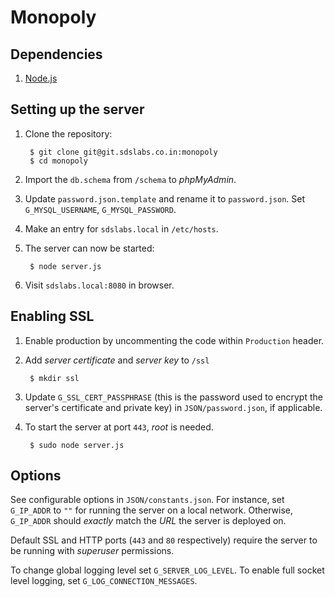 # **Monopoly**

Dependencies
---

1. [Node.js](https://github.com/joyent/node)

Setting up the server
---

1. Clone the repository:

        $ git clone git@git.sdslabs.co.in:monopoly
        $ cd monopoly

2. Import the `db.schema` from `/schema` to *phpMyAdmin*.
       
3. Update `password.json.template` and rename it to `password.json`. Set `G_MYSQL_USERNAME`, `G_MYSQL_PASSWORD`.

4. Make an entry for `sdslabs.local` in `/etc/hosts`.

5. The server can now be started:

        $ node server.js

6. Visit `sdslabs.local:8080` in browser.

Enabling SSL
---

1. Enable production by uncommenting the code within `Production` header.
2. Add *server certificate* and *server key* to `/ssl`

        $ mkdir ssl
    
3. Update `G_SSL_CERT_PASSPHRASE` (this is the password used to encrypt the server's certificate and private key) in `JSON/password.json`, if applicable.
4. To start the server at port `443`, *root* is needed.

        $ sudo node server.js

Options
---

See configurable options in `JSON/constants.json`. For instance, set `G_IP_ADDR` to `""` for running the server on a local network. Otherwise, `G_IP_ADDR` should *exactly* match the *URL* the server is deployed on.

Default SSL and HTTP ports (`443` and `80` respectively) require the server to be running with *superuser* permissions. 

To change global logging level set `G_SERVER_LOG_LEVEL`. 
To enable full socket level logging, set `G_LOG_CONNECTION_MESSAGES`.
